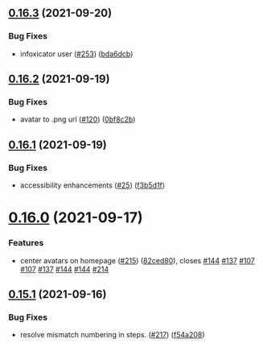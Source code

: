 ## [0.16.3](https://github.com/EddieHubCommunity/LinkFree/compare/v0.16.2...v0.16.3) (2021-09-20)


### Bug Fixes

* infoxicator user ([#253](https://github.com/EddieHubCommunity/LinkFree/issues/253)) ([bda6dcb](https://github.com/EddieHubCommunity/LinkFree/commit/bda6dcba11b94eb996a7ca61e66090234ec16da5))



## [0.16.2](https://github.com/EddieHubCommunity/LinkFree/compare/v0.16.1...v0.16.2) (2021-09-19)


### Bug Fixes

* avatar to .png url  ([#120](https://github.com/EddieHubCommunity/LinkFree/issues/120)) ([0bf8c2b](https://github.com/EddieHubCommunity/LinkFree/commit/0bf8c2b160b9f22b7f0bcb21ccd2637b65dea456))



## [0.16.1](https://github.com/EddieHubCommunity/LinkFree/compare/v0.16.0...v0.16.1) (2021-09-19)


### Bug Fixes

* accessibility enhancements ([#25](https://github.com/EddieHubCommunity/LinkFree/issues/25)) ([f3b5d1f](https://github.com/EddieHubCommunity/LinkFree/commit/f3b5d1f2985d11d15c5b50e5fd0e99b98eb3ca8c))



# [0.16.0](https://github.com/EddieHubCommunity/LinkFree/compare/v0.15.1...v0.16.0) (2021-09-17)


### Features

* center avatars on homepage  ([#215](https://github.com/EddieHubCommunity/LinkFree/issues/215)) ([82ced80](https://github.com/EddieHubCommunity/LinkFree/commit/82ced8075e1738c4aa4042530fbf466b6d49fbda)), closes [#144](https://github.com/EddieHubCommunity/LinkFree/issues/144) [#137](https://github.com/EddieHubCommunity/LinkFree/issues/137) [#107](https://github.com/EddieHubCommunity/LinkFree/issues/107) [#107](https://github.com/EddieHubCommunity/LinkFree/issues/107) [#137](https://github.com/EddieHubCommunity/LinkFree/issues/137) [#144](https://github.com/EddieHubCommunity/LinkFree/issues/144) [#144](https://github.com/EddieHubCommunity/LinkFree/issues/144) [#214](https://github.com/EddieHubCommunity/LinkFree/issues/214)



## [0.15.1](https://github.com/EddieHubCommunity/LinkFree/compare/v0.15.0...v0.15.1) (2021-09-16)


### Bug Fixes

* resolve mismatch numbering in steps. ([#217](https://github.com/EddieHubCommunity/LinkFree/issues/217))  ([f54a208](https://github.com/EddieHubCommunity/LinkFree/commit/f54a2089b7ccf8a3acef571a2350430692bbccfe))



